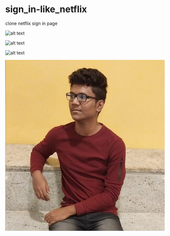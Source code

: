# sign_in-like_netflix
 clone netflix sign in page


![alt text](https://github.com/prabhuvas/sign_in.github.io/tree/main/images)



![alt text](sign_in.github.io/images/OUTPUT-Image-1.PNG)

![alt text](sign_in.github.io/images/InShot.jpg)

![alt text](InShot.jpg)

